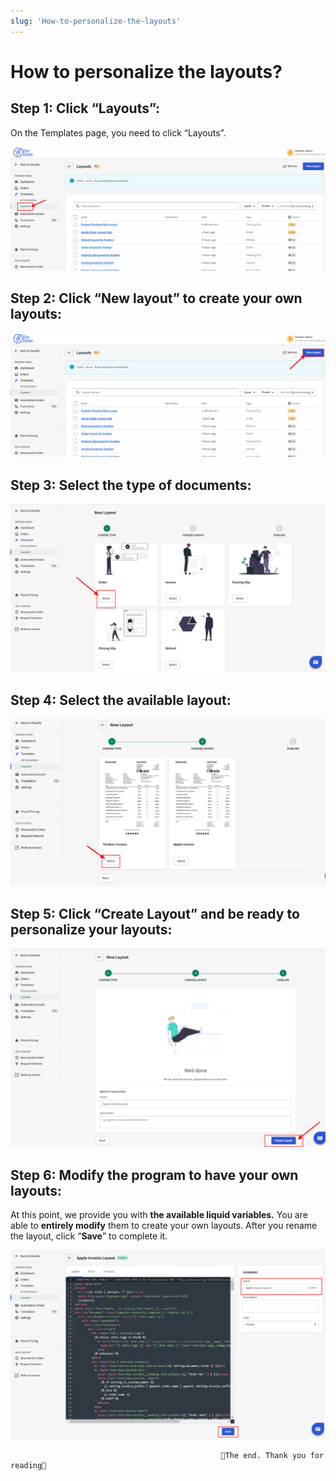 ```yaml
---
slug: 'How-to-personalize-the-layouts'
---
```

# How to personalize the layouts?

## Step 1: Click “Layouts”:

On the Templates page, you need to click “Layouts”.

![Layouts-Fordeer-Invoice-Order-Printer (1).png](How%20to%20personalize%20the%20layouts%205423be30f64643b89abfbfd0ceed1a38/Layouts-Fordeer-Invoice-Order-Printer_(1).png)

## Step 2: Click “New layout” to create your own layouts:

![Layouts-Fordeer-Invoice-Order-Printer (2).png](How%20to%20personalize%20the%20layouts%205423be30f64643b89abfbfd0ceed1a38/Layouts-Fordeer-Invoice-Order-Printer_(2).png)

## Step 3: Select the type of documents:

![Themes-Fordeer-Invoice-Order-Printer (3.2).png](How%20to%20personalize%20the%20layouts%205423be30f64643b89abfbfd0ceed1a38/Themes-Fordeer-Invoice-Order-Printer_(3.2).png)

## Step 4: Select the available layout:

![Themes-Fordeer-Invoice-Order-Printer  (4).png](How%20to%20personalize%20the%20layouts%205423be30f64643b89abfbfd0ceed1a38/Themes-Fordeer-Invoice-Order-Printer__(4).png)

## Step 5: Click “Create Layout” and be ready to personalize your layouts:

![Themes-Fordeer-Invoice-Order-Printer (5).png](How%20to%20personalize%20the%20layouts%205423be30f64643b89abfbfd0ceed1a38/Themes-Fordeer-Invoice-Order-Printer_(5).png)

## Step 6: Modify the program to have your own layouts:

At this point, we provide you with **the available liquid variables.** You are able to **entirely modify** them to create your own layouts. After you rename the layout, click “**Save**” to complete it.

![Themes-Fordeer-Invoice-Order-Printer (6).png](How%20to%20personalize%20the%20layouts%205423be30f64643b89abfbfd0ceed1a38/Themes-Fordeer-Invoice-Order-Printer_(6).png)

                                                   🥰The end. Thank you for reading🥰
